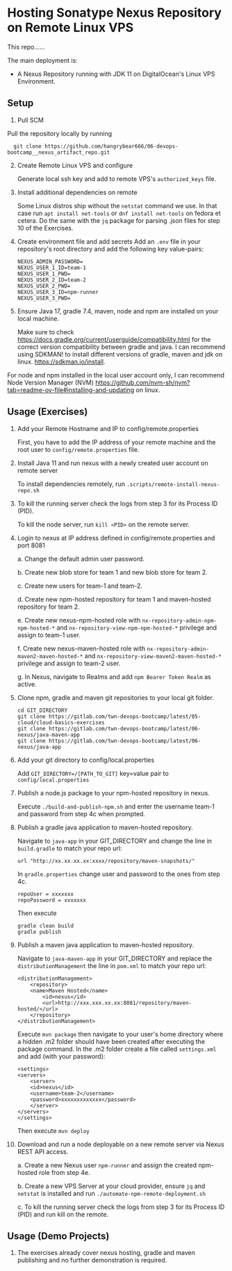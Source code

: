 # Hosting Sonatype Nexus Repository on Remote Linux VPS

This repo......

The main deployment is:
- A Nexus Repository running with JDK 11 on DigitalOcean's Linux VPS Environment.

## Setup

1. Pull SCM

Pull the repository locally by running 
```
  git clone https://github.com/hangrybear666/06-devops-bootcamp__nexus_artifact_repo.git 
```

2. Create Remote Linux VPS and configure

	Generate local ssh key and add to remote VPS's `authorized_keys` file.

3. Install additional dependencies on remote

	Some Linux distros ship without the `netstat` command we use. In that case run `apt install net-tools` or `dnf install net-tools` on fedora et cetera. Do the same with the `jq` package for parsing .json files for step 10 of the Exercises.

4. Create environment file and add secrets
	Add an `.env` file in your repository's root directory and add the following key value-pairs:
	```
	NEXUS_ADMIN_PASSWORD=
	NEXUS_USER_1_ID=team-1
	NEXUS_USER_1_PWD=
	NEXUS_USER_2_ID=team-2
	NEXUS_USER_2_PWD=
	NEXUS_USER_3_ID=npm-runner
	NEXUS_USER_3_PWD=
	```

5. Ensure Java 17, gradle 7.4, maven, node and npm are installed on your local machine.

	Make sure to check https://docs.gradle.org/current/userguide/compatibility.html for the correct version compatibility between gradle and java. I can recommend using SDKMAN! to install different versions of gradle, maven and jdk on linux. https://sdkman.io/install. 

For node and npm installed in the local user account only, I can recommend Node Version Manager (NVM) https://github.com/nvm-sh/nvm?tab=readme-ov-file#installing-and-updating on linux. 

## Usage (Exercises)
1. Add your Remote Hostname and IP to config/remote.properties

	First, you have to add the IP address of your remote machine and the root user to `config/remote.properties` file.

2. Install Java 11 and run nexus with a newly created user account on remote server

	To install dependencies remotely, run `.scripts/remote-install-nexus-repo.sh`

3. To kill the running server check the logs from step 3 for its Process ID (PID).

	To kill the node server, run `kill <PID>` on the remote server.

4. Login to nexus at IP address defined in config/remote.properties and port 8081
	
	a. Change the default admin user password.

	b. Create new blob store for team 1 and new blob store for team 2.

	c. Create new users for team-1 and team-2.

	d. Create new npm-hosted repository for team 1 and maven-hosted repository for team 2.

	e. Create new nexus-npm-hosted role with `nx-repository-admin-npm-npm-hosted-*` and `nx-repository-view-npm-npm-hosted-*` privilege and assign to team-1 user.

	f. Create new nexus-maven-hosted role with `nx-repository-admin-maven2-maven-hosted-*` and `nx-repository-view-maven2-maven-hosted-*` privilege and assign to team-2 user.

	g. In Nexus, navigate to Realms and add `npm Bearer Token Realm` as active.

5.  Clone npm, gradle and maven git repositories to your local git folder.

	```
	cd GIT_DIRECTORY
	git clone https://gitlab.com/twn-devops-bootcamp/latest/05-cloud/cloud-basics-exercises
	git clone https://gitlab.com/twn-devops-bootcamp/latest/06-nexus/java-maven-app
	git clone https://gitlab.com/twn-devops-bootcamp/latest/06-nexus/java-app
	```

6. Add your git directory to config/local.properties
	
	Add `GIT_DIRECTORY=/[PATH_TO_GIT]` key=value pair to `config/local.properties`

7. Publish a node.js package to your npm-hosted repository in nexus.

	Execute `./build-and-publish-npm.sh` and enter the username team-1 and password from step 4c when prompted.

8. Publish a gradle java application to maven-hosted repository. 

	Navigate to `java-app` in your GIT_DIRECTORY and change the line in `build.gradle` to match your repo url:
	```
	url "http://xx.xx.xx.xx:xxxx/repository/maven-snapshots/"

	```

	In `gradle.properties` change user and password to the ones from step 4c.
	```
	repoUser = xxxxxxx
	repoPassword = xxxxxxx
	```

	Then execute
	```
	gradle clean build
	gradle publish
	```

9. Publish a maven java application to maven-hosted repository.

	Navigate to `java-maven-app` in your GIT_DIRECTORY and replace the `distributionManagement` the line in `pom.xml` to match your repo url:

	```
	<distributionManagement>
		<repository>
		<name>Maven Hosted</name>
			<id>nexus</id>
			<url>http://xxx.xxx.xx.xx:8081/repository/maven-hosted/</url>
		</repository>
	</distributionManagement>
	```

	Execute `mvn package` then navigate to your user's home directory where a hidden .m2 folder should have been created after executing the package command. In the .m2 folder create a file called `settings.xml` and add (with your password):

	```
	<settings>
	<servers>
		<server>
		<id>nexus</id>
		<username>team-2</username>
		<password>xxxxxxxxxxxxx</password>
		</server>
	</servers>
	</settings>
	``` 

	Then execute `mvn deploy`

10. Download and run a node deployable on a new remote server via Nexus REST API access.

	a. Create a new Nexus user `npm-runner` and assign the created npm-hosted role from step 4e.

	b. Create a new VPS Server at your cloud provider, ensure `jq` and `netstat` is installed and run `./automate-npm-remote-deployment.sh`

	c. To kill the running server check the logs from step 3 for its Process ID (PID) and run kill <PID> on the remote.

## Usage (Demo Projects)

1. The exercises already cover nexus hosting, gradle and maven publishing and no further demonstration is required.



